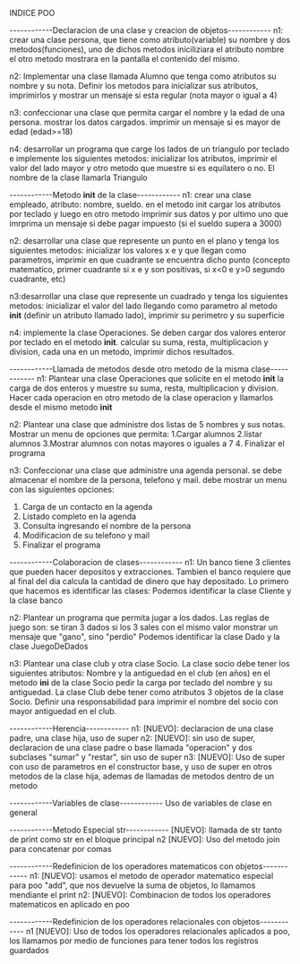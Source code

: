 INDICE POO

------------Declaracion de una clase y creacion de objetos------------
n1: crear una clase persona, que tiene como atributo(variable) su nombre y dos metodos(funciones),
uno de dichos metodos iniciliziara el atributo nombre el otro metodo mostrara en la pantalla el
contenido del mismo.

n2: Implementar una clase llamada Alumno que tenga como atributos su nombre y su nota.
Definir los metodos para inicializar sus atributos, imprimirlos y mostrar un mensaje si esta regular
(nota mayor o igual a 4)

n3: confeccionar una clase que permita cargar el nombre y la edad de una persona.
mostrar los datos cargados. imprimir un mensaje si es mayor de edad (edad>=18)

n4: desarrollar un programa que carge los lados de un triangulo por teclado e implemente los siguientes metodos:
inicializar los atributos, imprimir el valor del lado mayor y otro metodo que
muestre si es equilatero o no. El nombre de la clase llamarla Triangulo


------------Metodo __init__ de la clase------------
n1: crear una clase empleado, atributo: nombre, sueldo. en el metodo init cargar los atributos por
teclado y luego en otro metodo imprimir sus datos y por ultimo uno que imrprima un mensaje
si debe pagar impuesto (si el sueldo supera a 3000)

n2: desarrollar una clase que represente un punto en el plano y tenga los siguientes metodos:
inicializar los valores x e y que llegan como parametros, imprimir en que cuadrante se encuentra dicho punto
(concepto matematico, primer cuadrante si x e y son positivas, si x<0 e y>0 segundo cuadrante, etc)

n3:desarrollar una clase que represente un cuadrado y tenga los siguientes metodos:
inicializar el valor del lado llegando como parametro al metodo __init__ (definir un atributo llamado lado),
imprimir su perimetro y su superficie

n4: implemente la clase Operaciones. Se deben cargar dos valores enteror por teclado en el metodo __init__.
calcular su suma, resta, multiplicacion y division, cada una en un metodo, imprimir dichos resultados.


------------Llamada de metodos desde otro metodo de la misma clase------------
n1: Plantear una clase Operaciones que solicite en el metodo __init__ la carga de dos enteros y
muestre su suma, resta, multiplicacion y division.
Hacer cada operacion en otro metodo de la clase operacion y llamarlos desde el mismo metodo __init__

n2: Plantear una clase que administre dos listas de 5 nombres y sus notas. Mostrar un menu de opciones que permita:
1.Cargar alumnos
2.listar alumnos
3.Mostrar alumnos con notas mayores o iguales a 7
4. Finalizar el programa

n3: Confeccionar una clase que administre una agenda personal. se debe almacenar el nombre de la persona,
telefono y mail.
debe mostrar un menu con las siguientes opciones:
1. Carga de un contacto en la agenda
2. Listado completo en la agenda
3. Consulta ingresando el nombre de la persona
4. Modificacion de su telefono y mail
5. Finalizar el programa

------------Colaboracion de clases------------
n1: Un banco tiene 3 clientes que pueden hacer depositos y extracciones.
Tambien el banco requiere que al final del dia calcula la cantidad de dinero que hay depositado.
Lo primero que hacemos es identificar las clases:
Podemos identificar la clase Cliente y la clase banco

n2: Plantear un programa que permita jugar a los dados. Las reglas de juego son:
se tiran 3 dados si los 3 sales con el mismo valor monstrar un mensaje que "gano", sino "perdio"
Podemos identificar la clase Dado y la clase JuegoDeDados

n3: Plantear una clase club y otra clase Socio.
La clase socio debe tener los siguientes atributos: Nombre y la antiguedad en el club (en años)
en el metodo __ini__ de la clase Socio pedir la carga por teclado del nombre y su antiguedad.
La clase Club debe tener como atributos 3 objetos de la clase Socio.
Definir una responsabilidad para imprimir el nombre del socio con mayor antiguedad en el club.

------------Herencia------------
n1: [NUEVO]: declaracion de una clase padre, una clase hija, uso de super
n2: [NUEVO]: sin uso de super, declaracion de una clase padre o base llamada "operacion"
y dos subclases "sumar" y "restar", sin uso de super
n3: [NUEVO]: Uso de super con uso de parametros en el constructor base, y uso de super en otros
metodos de la clase hija, ademas de llamadas de metodos dentro de un metodo

------------Variables de clase------------
Uso de variables de clase en general

------------Metodo Especial str------------
[NUEVO]: llamada de str tanto de print como str en el bloque principal
n2 [NUEVO]: Uso del metodo join para concatenar por comas

------------Redefinicion de los operadores matematicos con objetos------------
n1: [NUEVO]: usamos el metodo de operador matematico especial para poo "add", que nos devuelve la suma de
objetos, lo llamamos mendiante el print
n2: [NUEVO]: Combinacion de todos los operadores matematicos en aplicado en poo

------------Redefinicion de los operadores relacionales con objetos------------
n1 [NUEVO]: Uso de todos los operadores relacionales aplicados a poo, los llamamos por medio de funciones
para tener todos los registros guardados
